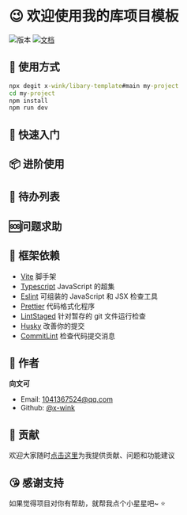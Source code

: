 # 😉 欢迎使用我的库项目模板

![版本](https://img.shields.io/badge/version-1.0.0-blue.svg?cacheSeconds=2592000)
[![文档](https://img.shields.io/badge/documentation-yes-brightgreen.svg)](https://github.com/x-wink/libary-template#readme)

## 💎 使用方式

```cmd
npx degit x-wink/libary-template#main my-project
cd my-project
npm install
npm run dev
```

## 📖 快速入门

## 📦 进阶使用

## 📄 待办列表

## 🆘问题求助

## 🎯 框架依赖

-   [Vite](https://cn.vitejs.dev/) 脚手架
-   [Typescript](https://www.tslang.cn) JavaScript 的超集
-   [Eslint](https://eslint.bootcss.com/) 可组装的 JavaScript 和 JSX 检查工具
-   [Prettier](https://prettier.io/) 代码格式化程序
-   [LintStaged](https://github.com/okonet/lint-staged#readme) 针对暂存的 git 文件运行检查
-   [Husky](https://typicode.github.io/husky) 改善你的提交
-   [CommitLint](https://github.com/conventional-changelog/commitlint#readme) 检查代码提交消息

## 👤 作者

**向文可**

-   Email: 1041367524@qq.com
-   Github: [@x-wink](https://github.com/x-wink)

## 🤝 贡献

欢迎大家随时[点击这里](https://github.com/x-wink/libary-template/issues)为我提供贡献、问题和功能建议

## 😘 感谢支持

如果觉得项目对你有帮助，就帮我点个小星星吧~ ⭐️
